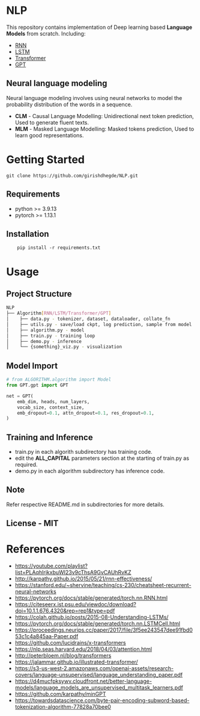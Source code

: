 # NLP
This repository contains implementation of Deep learning based **Language Models** from scratch. Including:
* [RNN](./RNN)
* [LSTM](./LSTM)
* [Transformer](./Transformer)
* [GPT](./GPT)


## Neural language modeling
Neural language modeling involves using neural networks to model the probability distribution of the words in a sequence. 
* **CLM** - Causal Language Modelling: Unidirectional next token prediction, Used to generate fluent texts.
* **MLM** - Masked Language Modelling: Masked tokens prediction, Used to learn good representations.

# Getting Started

```shell
git clone https://github.com/girishdhegde/NLP.git
```

## Requirements
* python >= 3.9.13
* pytorch >= 1.13.1

## Installation
```
    pip install -r requirements.txt
```

# Usage
## Project Structure
```bash
NLP
├── Algorithm[RNN/LSTM/Transformer/GPT]
│    ├── data.py - tokenizer, dataset, dataloader, collate_fn
│    ├── utils.py - save/load ckpt, log prediction, sample from model
│    ├── algorithm.py - model
│    ├── train.py - training loop
│    ├── demo.py - inference
│    └── {something}_viz.py - visualization

```
## Model Import
```python
# from ALGORITHM.algorithm import Model
from GPT.gpt import GPT

net = GPT(
    emb_dim, heads, num_layers,
    vocab_size, context_size,
    emb_dropout=0.1, attn_dropout=0.1, res_dropout=0.1,
)
```

## Training and Inference
* train.py in each algorith subdirectory has training code.
* edit the **ALL_CAPITAL** parameters section at the starting of train.py as required. 
* demo.py in each algorithm subdirectory has inference code.

## Note
Refer respective README.md in subdirectories for more details.

## License - MIT
# References
* https://youtube.com/playlist?list=PLAqhIrjkxbuWI23v9cThsA9GvCAUhRvKZ
* http://karpathy.github.io/2015/05/21/rnn-effectiveness/
* https://stanford.edu/~shervine/teaching/cs-230/cheatsheet-recurrent-neural-networks
* https://pytorch.org/docs/stable/generated/torch.nn.RNN.html
* https://citeseerx.ist.psu.edu/viewdoc/download?doi=10.1.1.676.4320&rep=rep1&type=pdf
* https://colah.github.io/posts/2015-08-Understanding-LSTMs/
* https://pytorch.org/docs/stable/generated/torch.nn.LSTMCell.html
* https://proceedings.neurips.cc/paper/2017/file/3f5ee243547dee91fbd053c1c4a845aa-Paper.pdf
* https://github.com/lucidrains/x-transformers
* https://nlp.seas.harvard.edu/2018/04/03/attention.html
* http://peterbloem.nl/blog/transformers
* https://jalammar.github.io/illustrated-transformer/
* https://s3-us-west-2.amazonaws.com/openai-assets/research-covers/language-unsupervised/language_understanding_paper.pdf
* https://d4mucfpksywv.cloudfront.net/better-language-models/language_models_are_unsupervised_multitask_learners.pdf
* https://github.com/karpathy/minGPT
* https://towardsdatascience.com/byte-pair-encoding-subword-based-tokenization-algorithm-77828a70bee0